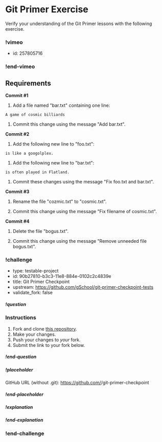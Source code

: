 # Git Primer Exercise

Verify your understanding of the Git Primer lessons with the
following exercise.

### !vimeo
* id: 257805716
### !end-vimeo

## Requirements

**Commit #1**

1. Add a file named "bar.txt" containing one line:

  ```
  A game of cosmic billiards
  ```

1. Commit this change using the message "Add bar.txt".

**Commit #2**

1. Add the following new line to "foo.txt":

  ```
  is like a googolplex.
  ```

1. Add the following new line to "bar.txt":

  ```
  is often played in Flatland.
  ```

1. Commit these changes using the message "Fix foo.txt and bar.txt".

**Commit #3**

1. Rename the file "cozmic.txt" to "cosmic.txt".

1. Commit this change using the message "Fix filename of cosmic.txt".

**Commit #4**

1. Delete the file "bogus.txt".

1. Commit this change using the message "Remove unneeded file bogus.txt".


### !challenge

* type: testable-project
* id: 90b27810-b3c3-11e8-884e-0102c2c4839e
* title: Git Primer Checkpoint
* upstream: https://github.com/gSchool/git-primer-checkpoint-tests
* validate_fork: false

##### !question
### Instructions

1. Fork and clone [this repository](https://github.com/gSchool/git-primer-checkpoint).
1. Make your changes.
1. Push your changes to _your_ fork.
1. Submit the link to your fork below.

##### !end-question

##### !placeholder
GitHub URL (without .git): https://github.com/<your-username>/git-primer-checkpoint
##### !end-placeholder

##### !explanation
##### !end-explanation

### !end-challenge
